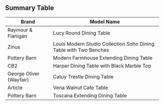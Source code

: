 ## Summary Table

| Brand | Model Name |
| --- | --- |
| Raymour & Flanigan | Lucy Round Dining Table |
| Zinus | Louis Modern Studio Collection Soho Dining Table with Two Benches |
| Pottery Barn | Modern Farmhouse Extending Dining Table |
| CB2 | Harper Dining Table with Black Marble Top |
| George Oliver (Wayfair) | Catuy Trestle Dining Table |
| Article | Vena Walnut Cafe Table |
| Pottery Barn | Toscana Extending Dining Table |